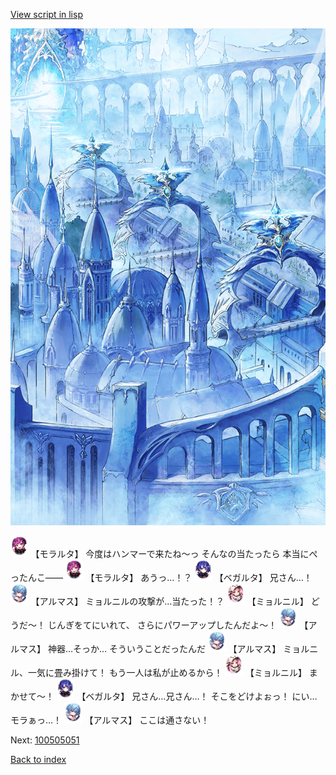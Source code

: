 [View script in lisp](../scripts/100505043.txt)

![400_angel_town_daytime.png](../images/backgrounds/400_angel_town_daytime.png)

<img src="../images/units/3104011.png" alt="3104011.png" height="34"/>
【モラルタ】
今度はハンマーで来たね～っ
そんなの当たったら
本当にぺったんこ――

<img src="../images/units/3104011.png" alt="3104011.png" height="34"/>
【モラルタ】
あうっ…！？

<img src="../images/units/3104111.png" alt="3104111.png" height="34"/>
【ベガルタ】
兄さん…！

<img src="../images/units/3103811.png" alt="3103811.png" height="34"/>
【アルマス】
ミョルニルの攻撃が…当たった！？

<img src="../images/units/3200111.png" alt="3200111.png" height="34"/>
【ミョルニル】
どうだ～！
じんぎをてにいれて、
さらにパワーアップしたんだよ～！

<img src="../images/units/3103811.png" alt="3103811.png" height="34"/>
【アルマス】
神器…そっか…
そういうことだったんだ

<img src="../images/units/3103811.png" alt="3103811.png" height="34"/>
【アルマス】
ミョルニル、一気に畳み掛けて！
もう一人は私が止めるから！

<img src="../images/units/3200111.png" alt="3200111.png" height="34"/>
【ミョルニル】
まかせて～！

<img src="../images/units/3104111.png" alt="3104111.png" height="34"/>
【ベガルタ】
兄さん…兄さん…！
そこをどけよぉっ！
にい…モラぁっ…！

<img src="../images/units/3103811.png" alt="3103811.png" height="34"/>
【アルマス】
ここは通さない！

Next: [100505051](100505051.md)

[Back to index](index.md)
